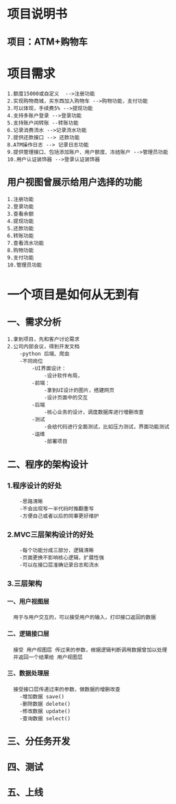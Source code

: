 # 项目说明书

## 项目：ATM+购物车

# 项目需求

    1.额度15000或自定义  -->注册功能
    2.实现购物商城，买东西加入购物车 -->购物功能，支付功能
    3.可以体现，手续费5% -->提现功能
    4.支持多账户登录 -->登录功能
    5.支持账户间转账 --转账功能
    6.记录消费流水 -->记录流水功能
    7.提供还款接口 --> 还款功能
    8.ATM操作日志 --> 记录日志功能
    9.提供管理接口、包括添加账户、用户额度、冻结账户 -->管理员功能
    10.用户认证装饰器 -->登录认证装饰器

## 用户视图曾展示给用户选择的功能

    1.注册功能
    2.登录功能
    3.查看余额
    4.提现功能
    5.还款功能
    6.转账功能
    7.查看流水功能
    8.购物功能
    9.支付功能
    10.管理员功能

# 一个项目是如何从无到有

## 一、需求分析

    1.拿到项目，先和客户讨论需求
    2.公司内部会议，得到开发文档
        -python 后端、爬虫
        -不同岗位
            -UI界面设计：
                -设计软件布局，
            -前端：
                -拿到UI设计的图片，搭建网页
                -设计页面中的交互
            -后端
                -核心业务的设计，调度数据库进行增删改查
            -测试
                -会给代码进行全面测试，比如压力测试，界面功能测试
            -运维
                -部署项目

## 二、程序的架构设计

### 1.程序设计的好处

        -思路清晰
        -不会出现写一半代码时推翻重写
        -方便自己或者以后的同事更好维护

### 2.MVC三层架构设计的好处

        -每个功能分成三部分，逻辑清晰
        -页面更换不影响核心逻辑，扩展性强
        -可以在接口层准确记录日志和流水

### 3.三层架构

#### 一、用户视图层

      用于与用户交互的，可以接受用户的输入，打印接口返回的数据

#### 二、逻辑接口层

      接受 用户视图层 传过来的参数，根据逻辑判断调用数据曾加以处理
      并返回一个结果给 用户视图层

#### 三、数据处理层

      接受接口层传递过来的参数，做数据的增删改查
        -增加数据 save()
        -删除数据 delete()
        -修改数据 update()
        -查询数据 select()

## 三、分任务开发

## 四、测试

## 五、上线